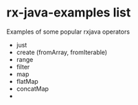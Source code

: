 # rx-java-examples list

Examples of some popular rxjava operators
- just
- create (fromArray, fromIterable)
- range
- filter
- map
- flatMap
- concatMap
- 
